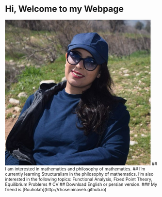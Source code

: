 # Hi, Welcome to my Webpage
<img src="Sahar.jpg" width="480">
## I am interested in mathematics and philosophy of mathematics.
## I’m currently learning Structuralism in the philosophy of mathematics.
I’m also interested in the following topics: Functional Analysis, Fixed Point Theory, Equilibrium Problems
# CV
## Download English or persian version.
### My friend is [Rouholah](http://rhoseininaveh.github.io)



